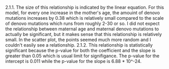 2.1.1. The size of this relationship is indicated by the linear equation. For this model, for every one increase in the mother's age, the amouint of denovo mutations increases by 0.38 which is relatively small compared to the scale of denovo mutations which runs from roughly 2-30 or so. I did not expect the relationship between maternal age and maternal denovo mutations to actually be significant, but it makes sense that this relationship is relatively small. In the scatter plot, the points seemed much more random and I couldn't easily see a relationship. 
2.1.2. This relationship is statistically significant because the p-value for both the coefficient and the slope is greater than 0.05 which is usual limit for signifigance. The p-value for the intercept is 0.011 while the p-value for the slope is 6.88 * 10^-24. 
